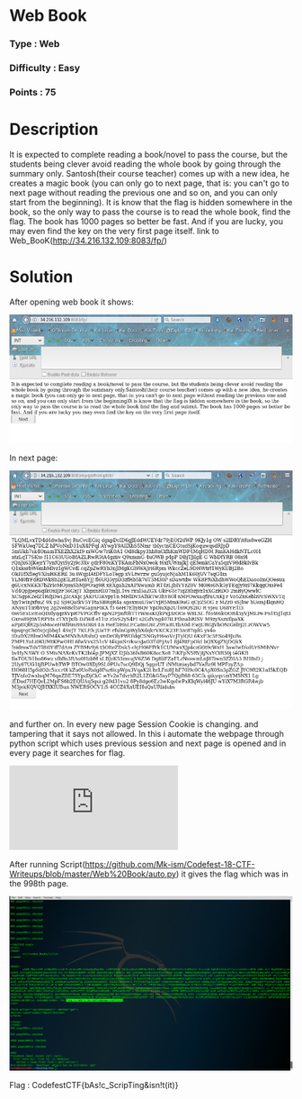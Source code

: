 # Web Book
### Type : Web
### Difficulty : Easy
### Points : 75

# Description
It is expected to complete reading a book/novel to pass the course, but the students being clever avoid reading the whole book by going through the summary only.
Santosh(their course teacher) comes up with a new idea, he creates a magic book (you can only go to next page, that is: you can't go to next page without reading the previous one and so on, and you can only start from the beginning).
It is know that the flag is hidden somewhere in the book, so the only way to pass the course is to read the whole book, find the flag. The book has 1000 pages so better be fast. And if you are lucky, you may even find the key on the very first page itself.
link to Web_BooK(http://34.216.132.109:8083/fp/)

# Solution
After opening web book it shows:

![alt text](https://github.com/Mk-ism/Codefest-18-CTF-Writeups/blob/master/Web%20Book/page1.jpg)

In next page:

![alt text](https://github.com/Mk-ism/Codefest-18-CTF-Writeups/blob/master/Web%20Book/page2.jpg)

and further on.
In every new page Session Cookie is changing. and tampering that it says not allowed.
In this i automate the webpage through python script which uses previous session and next page is opened and in every page it searches for flag. 

![Script](https://github.com/Mk-ism/Codefest-18-CTF-Writeups/blob/master/Web%20Book/auto.py)

After running Script(https://github.com/Mk-ism/Codefest-18-CTF-Writeups/blob/master/Web%20Book/auto.py) it gives the flag which was in the 998th page.

![alt text](https://github.com/Mk-ism/Codefest-18-CTF-Writeups/blob/master/Web%20Book/webflag.jpg)

Flag : CodefestCTF{bAs!c_ScripTing&isn!t(it)}